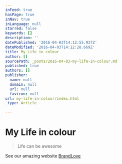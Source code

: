 ```yaml
---
inFeed: true
hasPage: true
inNav: true
inLanguage: null
starred: false
keywords: []
description: ''
datePublished: '2016-04-03T14:12:55.937Z'
dateModified: '2016-04-03T14:12:28.669Z'
title: My Life in colour
author: []
sourcePath: _posts/2016-04-03-my-life-in-colour.md
published: true
authors: []
publisher:
  name: null
  domain: null
  url: null
  favicon: null
url: my-life-in-colour/index.html
_type: Article

---
```

# My Life in colour

> Life can be awesome

See our amazing website [BrandLove][0]

[0]: www.brandlove.co.za